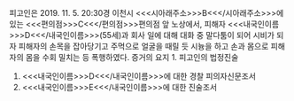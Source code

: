 피고인은 2019. 11. 5. 20:30경 이천시 <<<시아래주소>>>B<<</시아래주소>>>에 있는 <<<편의점>>>C<<</편의점>>>편의점 앞 노상에서, 피해자 <<<내국인이름>>>D<<</내국인이름>>>(55세)과 회사 일에 대해 대화 중 말다툼이 되어 시비가 되자 피해자의 손목을 잡아당기고 주먹으로 얼굴을 때릴 듯 시늉을 하고 손과 몸으로 피해자의 몸을 수회 밀치는 등 폭행하였다.
증거의 요지 1. 피고인의 법정진술
1. <<<내국인이름>>>D<<</내국인이름>>>에 대한 경찰 피의자신문조서
1. <<<내국인이름>>>E<<</내국인이름>>>에 대한 진술조서